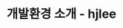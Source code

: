 ---
title: 개발환경 소개 - hjlee
linkTitle: "소개 - hjlee"
description: "개발프레임워크 개발환경의 목표, 제공 서비스 및 환경설정 관련 도구(JDK, WAS, OpenSource) 정보 등을 안내한다."
url: /egovframe-development/intro
menu:
  depth:
    weight: 1
    identifier: "development-intro"
    parent: "egovframe-development"
---